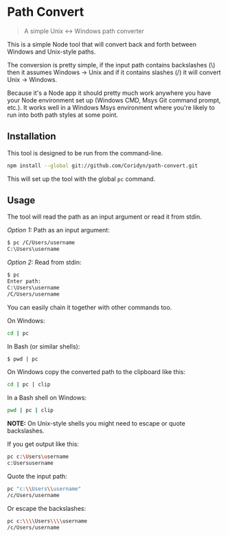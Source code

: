 # Path Convert

> A simple Unix <-> Windows path converter

This is a simple Node tool that will convert back and forth between Windows and Unix-style paths.

The conversion is pretty simple, if the input path contains backslashes (\\) then it assumes Windows -> Unix and if it contains slashes (/) it will convert Unix -> Windows.

Because it's a Node app it should pretty much work anywhere you have your Node environment set up (Windows CMD, Msys Git command prompt, etc.). It works well in a Windows Msys environment where you're likely to run into both path styles at some point.


## Installation

This tool is designed to be run from the command-line.

```bash
npm install --global git://github.com/Coridyn/path-convert.git
```

This will set up the tool with the global `pc` command.


## Usage

The tool will read the path as an input argument or read it from stdin.

_Option 1:_ Path as an input argument: 

```bash
$ pc /C/Users/username
C:\Users\username
```


_Option 2:_ Read from stdin:

```bash
$ pc
Enter path:
C:\Users\username
/C/Users/username
```

You can easily chain it together with other commands too.

On Windows:

```bash
cd | pc
```

In Bash (or similar shells):

```bash
$ pwd | pc
```


On Windows copy the converted path to the clipboard like this:

```bash
cd | pc | clip
```

In a Bash shell on Windows:

```bash
pwd | pc | clip
```


__NOTE:__ On Unix-style shells you might need to escape or quote backslashes.

If you get output like this:
```bash
pc c:\Users\username
c:Usersusername
```

Quote the input path:
```bash
pc "c:\\Users\\username"
/c/Users/username
```

Or escape the backslashes:
```bash
pc c:\\\\Users\\\\username
/c/Users/username
```
